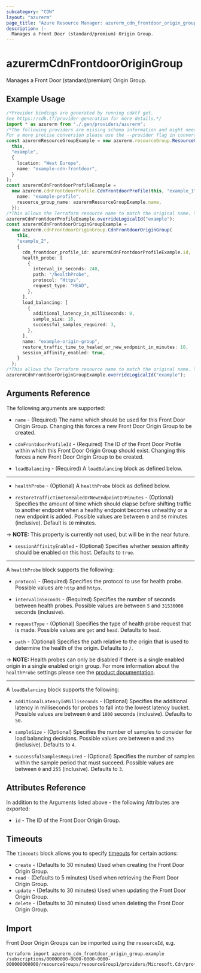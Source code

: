 ```yaml
---
subcategory: "CDN"
layout: "azurerm"
page_title: "Azure Resource Manager: azurerm_cdn_frontdoor_origin_group"
description: |-
  Manages a Front Door (standard/premium) Origin Group.
---
```


# azurermCdnFrontdoorOriginGroup

Manages a Front Door (standard/premium) Origin Group.

## Example Usage

```typescript
/*Provider bindings are generated by running cdktf get.
See https://cdk.tf/provider-generation for more details.*/
import * as azurerm from "./.gen/providers/azurerm";
/*The following providers are missing schema information and might need manual adjustments to synthesize correctly: azurerm.
For a more precise conversion please use the --provider flag in convert.*/
const azurermResourceGroupExample = new azurerm.resourceGroup.ResourceGroup(
  this,
  "example",
  {
    location: "West Europe",
    name: "example-cdn-frontdoor",
  }
);
const azurermCdnFrontdoorProfileExample =
  new azurerm.cdnFrontdoorProfile.CdnFrontdoorProfile(this, "example_1", {
    name: "example-profile",
    resource_group_name: azurermResourceGroupExample.name,
  });
/*This allows the Terraform resource name to match the original name. You can remove the call if you don't need them to match.*/
azurermCdnFrontdoorProfileExample.overrideLogicalId("example");
const azurermCdnFrontdoorOriginGroupExample =
  new azurerm.cdnFrontdoorOriginGroup.CdnFrontdoorOriginGroup(
    this,
    "example_2",
    {
      cdn_frontdoor_profile_id: azurermCdnFrontdoorProfileExample.id,
      health_probe: [
        {
          interval_in_seconds: 240,
          path: "/healthProbe",
          protocol: "Https",
          request_type: "HEAD",
        },
      ],
      load_balancing: [
        {
          additional_latency_in_milliseconds: 0,
          sample_size: 16,
          successful_samples_required: 3,
        },
      ],
      name: "example-origin-group",
      restore_traffic_time_to_healed_or_new_endpoint_in_minutes: 10,
      session_affinity_enabled: true,
    }
  );
/*This allows the Terraform resource name to match the original name. You can remove the call if you don't need them to match.*/
azurermCdnFrontdoorOriginGroupExample.overrideLogicalId("example");

```

## Arguments Reference

The following arguments are supported:

*   `name` - (Required) The name which should be used for this Front Door Origin Group. Changing this forces a new Front Door Origin Group to be created.

*   `cdnFrontdoorProfileId` - (Required) The ID of the Front Door Profile within which this Front Door Origin Group should exist. Changing this forces a new Front Door Origin Group to be created.

*   `loadBalancing` - (Required) A `loadBalancing` block as defined below.

***

*   `healthProbe` - (Optional) A `healthProbe` block as defined below.

*   `restoreTrafficTimeToHealedOrNewEndpointInMinutes` - (Optional) Specifies the amount of time which should elapse before shifting traffic to another endpoint when a healthy endpoint becomes unhealthy or a new endpoint is added. Possible values are between `0` and `50` minutes (inclusive). Default is `10` minutes.

\-> **NOTE:** This property is currently not used, but will be in the near future.

* `sessionAffinityEnabled` - (Optional) Specifies whether session affinity should be enabled on this host. Defaults to `true`.

***

A `healthProbe` block supports the following:

*   `protocol` - (Required) Specifies the protocol to use for health probe. Possible values are `http` and `https`.

*   `intervalInSeconds` - (Required) Specifies the number of seconds between health probes. Possible values are between `5` and `31536000` seconds (inclusive).

*   `requestType` - (Optional) Specifies the type of health probe request that is made. Possible values are `get` and `head`. Defaults to `head`.

*   `path` - (Optional) Specifies the path relative to the origin that is used to determine the health of the origin. Defaults to `/`.

\-> **NOTE:** Health probes can only be disabled if there is a single enabled origin in a single enabled origin group. For more information about the `healthProbe` settings please see the [product documentation](https://docs.microsoft.com/azure/frontdoor/health-probes).

***

A `loadBalancing` block supports the following:

*   `additionalLatencyInMilliseconds` - (Optional) Specifies the additional latency in milliseconds for probes to fall into the lowest latency bucket. Possible values are between `0` and `1000` seconds (inclusive). Defaults to `50`.

*   `sampleSize` - (Optional) Specifies the number of samples to consider for load balancing decisions. Possible values are between `0` and `255` (inclusive). Defaults to `4`.

*   `successfulSamplesRequired` - (Optional) Specifies the number of samples within the sample period that must succeed. Possible values are between `0` and `255` (inclusive). Defaults to `3`.

## Attributes Reference

In addition to the Arguments listed above - the following Attributes are exported:

* `id` - The ID of the Front Door Origin Group.

## Timeouts

The `timeouts` block allows you to specify [timeouts](https://www.terraform.io/language/resources/syntax#operation-timeouts) for certain actions:

* `create` - (Defaults to 30 minutes) Used when creating the Front Door Origin Group.
* `read` - (Defaults to 5 minutes) Used when retrieving the Front Door Origin Group.
* `update` - (Defaults to 30 minutes) Used when updating the Front Door Origin Group.
* `delete` - (Defaults to 30 minutes) Used when deleting the Front Door Origin Group.

## Import

Front Door Origin Groups can be imported using the `resourceId`, e.g.

```console
terraform import azurerm_cdn_frontdoor_origin_group.example /subscriptions/00000000-0000-0000-0000-000000000000/resourceGroups/resourceGroup1/providers/Microsoft.Cdn/profiles/profile1/originGroups/originGroup1
```
